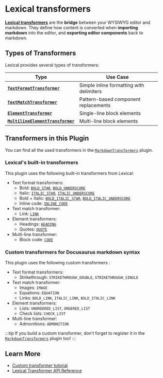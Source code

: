 # Lexical transformers

[**Lexical transformers**](https://lexical.dev/docs/packages/lexical-markdown#transformers) are the **bridge** between your WYSIWYG editor and markdown. They define how content is converted when **importing markdown** into the editor, and **exporting editor components** back to markdown.

## Types of Transformers

Lexical provides several types of transformers:

| Type                                                                                                                   | Use Case                                 |
| ---------------------------------------------------------------------------------------------------------------------- | ---------------------------------------- |
| [**`TextFormatTransformer`**](https://lexical.dev/docs/api/modules/lexical_markdown#textformattransformer)             | Simple inline formatting with delimiters |
| [**`TextMatchTransformer`**](https://lexical.dev/docs/api/modules/lexical_markdown#textmatchtransformer)               | Pattern-based component replacements     |
| [**`ElementTransformer`**](https://lexical.dev/docs/api/modules/lexical_markdown#elementtransformer)                   | Single-line block elements               |
| [**`MultilineElementTransformer`**](https://lexical.dev/docs/api/modules/lexical_markdown#multilineelementtransformer) | Multi-line block elements                |

## Transformers in this Plugin

You can find all the used transformers in the [`MarkdownTransformers`](https://github.com/Audemars-Piguet/docusaurus-plugin-wysiwyg/blob/feature/55-link/src/theme/plugins/MarkdownTransformers/index.ts) plugin.

### Lexical's built-in transformers

This plugin uses the following built-in transformers from Lexical:

- Text format transformers:
  - Bold: [`BOLD_STAR`](https://lexical.dev/docs/api/modules/lexical_markdown#bold_star), [`BOLD_UNDERSCORE`](https://lexical.dev/docs/api/modules/lexical_markdown#bold_underscore)
  - Italic: [`ITALIC_STAR`](https://lexical.dev/docs/api/modules/lexical_markdown#italic_star), [`ITALIC_UNDERSCORE`](https://lexical.dev/docs/api/modules/lexical_markdown#italic_underscore)
  - Bold + Italic: [`BOLD_ITALIC_STAR`](https://lexical.dev/docs/api/modules/lexical_markdown#bold_italic_star), [`BOLD_ITALIC_UNDERSCORE`](https://lexical.dev/docs/api/modules/lexical_markdown#bold_italic_underscore)
  - Inline code: [`INLINE_CODE`](https://lexical.dev/docs/api/modules/lexical_markdown#inline_code)
- Text match transformer:
  - Link: [`LINK`](https://lexical.dev/docs/api/modules/lexical_markdown#link)
- Element transformers:
  - Headings: [`HEADING`](https://lexical.dev/docs/api/modules/lexical_markdown#heading)
  - Quotes: [`QUOTE`](https://lexical.dev/docs/api/modules/lexical_markdown#quote)
- Multi-line transformer:
  - Block code: [`CODE`](https://lexical.dev/docs/api/modules/lexical_markdown#code)

### Custom transformers for Docusaurus markdown syntax

This plugin uses the following custom transformers :

- Text format transformers:
  - Strikethrough: `STRIKETHROUGH_DOUBLE`, `STRIKETHROUGH_SINGLE`
- Text match transformer:
  - Images: `IMAGE`
  - Equations: `EQUATION`
  - Links: `BOLD_LINK`, `ITALIC_LINK`, `BOLD_ITALIC_LINK`
- Element transformers:
  - Lists: `UNORDERED_LIST`, `ORDERED_LIST`
  - Check lists: `CHECK_LIST`
- Multi-line transformer:
  - Admonitions: `ADMONITION`

:::tip
If you build a custom transformer, don't forget to register it in the [`MarkdownTransformers`](https://github.com/Audemars-Piguet/docusaurus-plugin-wysiwyg/blob/feature/55-link/src/theme/plugins/MarkdownTransformers/index.ts) plugin too!
:::

## Learn More

- [Custom transformer tutorial](./transformer-tutorial.mdx)
- [Lexical Transformer API Reference](https://lexical.dev/docs/packages/lexical-markdown)
